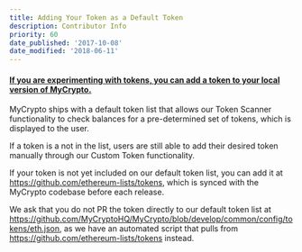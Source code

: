 ```yaml
---
title: Adding Your Token as a Default Token
description: Contributor Info
priority: 60
date_published: '2017-10-08'
date_modified: '2018-06-11'
---
```




#### [If you are experimenting with tokens, you can add a token to your local version of MyCrypto.](https://support.mycrypto.com/tokens/adding-new-token-and-sending-custom-tokens.html)

MyCrypto ships with a default token list that allows our Token Scanner functionality to check balances for a pre-determined set of tokens, which is displayed to the user.

If a token is a not in the list, users are still able to add their desired token manually through our Custom Token functionality.

If your token is not yet included on our default token list, you can add it at https://github.com/ethereum-lists/tokens, which is synced with the MyCrypto codebase before each release.

We ask that you do not PR the token directly to our default token list at https://github.com/MyCryptoHQ/MyCrypto/blob/develop/common/config/tokens/eth.json, as we have an automated script that pulls from https://github.com/ethereum-lists/tokens instead.

